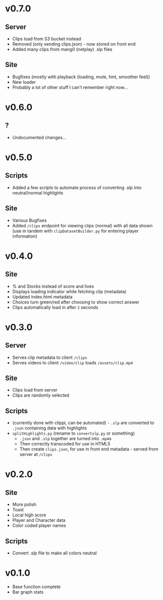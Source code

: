 # v0.7.0
## Server
* Clips load from S3 bucket instead
* Removed (only sending clips.json) - now stored on front end
* Added many clips from mang0 (netplay) .slp files

## Site
* Bugfixes (mostly with playback (loading, mute, hint, smoother feel))
* New loader
* Probably a lot of other stuff I can't remember right now...

# v0.6.0
## ?
* Undocumented changes...

# v0.5.0
## Scripts
* Added a few scripts to automate process of converting .slp into neutral/normal highlights

## Site
* Various Bugfixes
* Added `/clips` endpoint for viewing clips (normal) with all data shown (use in tandem with `clipDatasetBuilder.py` for entering player information)

# v0.4.0
## Site
* % and Stocks instead of score and lives
* Displays loading indicator while fetching clip (metadata)
* Updated index.html metadata
* Choices turn green/red after choosing to show correct answer
* Clips automatically load in after `2` seconds

# v0.3.0
## Server
* Serves clip metadata to client `/clips` 
* Serves videos to client `/video/clip` loads `/assets/clip.mp4`


## Site
* Clips load from server
* Clips are randomly selected

## Scripts
* (currently done with clippi, can be automated) - `.slp` are converted to `.json` containing data with highlights
* `splitHighlights.py` (rename to `convertslp.py` or something) 
  * `.json` and `.slp` together are turned into `.mp4`s
  * Then correctly transcoded for use in HTML5
  * Then create `clips.json`, for use in front end metadata - served from server at `/clips`

# v0.2.0
## Site
* More polish
* Toast
* Local high score
* Player and Character data
* Color coded player names
## Scripts
* Convert .slp file to make all colors neutral

# v0.1.0
* Base function complete
* Bar graph stats